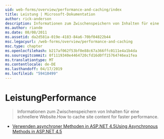 ```yaml
---
uid: web-forms/overview/performance-and-caching/index
title: Leistung | Microsoft-Dokumentation
author: rick-anderson
description: Informationen zum Zwischenspeichern von Inhalten für eine schnellere Website.
ms.author: riande
ms.date: 08/08/2011
ms.assetid: da2d581a-019e-4183-84a6-70bf04822b44
msc.legacyurl: /web-forms/overview/performance-and-caching
msc.type: chapter
ms.openlocfilehash: b217af062f53bf0e88c67a366ffc0111e4a1b4da
ms.sourcegitcommit: 0f1119340e4464720cfd16d0ff15764746ea1fea
ms.translationtype: MT
ms.contentlocale: de-DE
ms.lasthandoff: 04/17/2019
ms.locfileid: "59410499"
---
```

# <a name="performance"></a><span data-ttu-id="aef86-103">Leistung</span><span class="sxs-lookup"><span data-stu-id="aef86-103">Performance</span></span>

> <span data-ttu-id="aef86-104">Informationen zum Zwischenspeichern von Inhalten für eine schnellere Website.</span><span class="sxs-lookup"><span data-stu-id="aef86-104">How to cache site content for faster performance.</span></span>


- [<span data-ttu-id="aef86-105">Verwenden asynchroner Methoden in ASP.NET 4.5</span><span class="sxs-lookup"><span data-stu-id="aef86-105">Using Asynchronous Methods in ASP.NET 4.5</span></span>](using-asynchronous-methods-in-aspnet-45.md)
